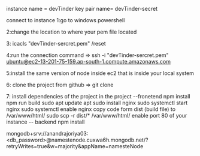 instance name = devTinder
key pair name= devTinder-secret

connect to instance
1:go to windows powershell

2:change the location to where your pem file located

3: icacls "devTinder-sercret.pem" /reset

4:run the connection command => ssh -i "devTinder-sercret.pem" ubuntu@ec2-13-201-75-159.ap-south-1.compute.amazonaws.com


5:install the same version of node inside ec2 that is inside your local system

6: clone the project from github => git clone <https url>

7: install dependencies of the project in the project
    --fronetend 
        npm install
        npm run build
        sudo apt update
        apt sudo install nginx
        sudo systemctl start nginx
        sudo systemctl enable nginx
        copy code form dist (build file) to /var/www/html/
        sudo scp -r dist/* /var/www/html/
        enable port 80 of your instance
    -- backend 
        npm install

mongodb+srv://anandrajoriya03:<db_password>@namestenode.cuxwa6h.mongodb.net/?retryWrites=true&w=majority&appName=namesteNode


